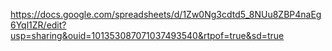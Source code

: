 https://docs.google.com/spreadsheets/d/1Zw0Ng3cdtd5_8NUu8ZBP4naEg6Yql1ZR/edit?usp=sharing&ouid=101353087071037493540&rtpof=true&sd=true
